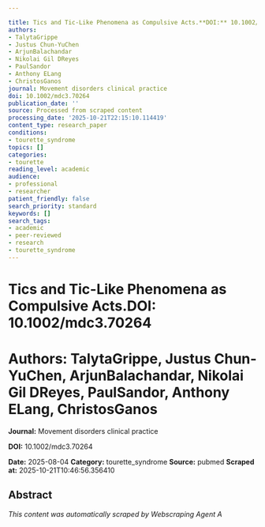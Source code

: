 ```yaml
---

title: Tics and Tic-Like Phenomena as Compulsive Acts.**DOI:** 10.1002/mdc3.70264
authors:
- TalytaGrippe
- Justus Chun-YuChen
- ArjunBalachandar
- Nikolai Gil DReyes
- PaulSandor
- Anthony ELang
- ChristosGanos
journal: Movement disorders clinical practice
doi: 10.1002/mdc3.70264
publication_date: ''
source: Processed from scraped content
processing_date: '2025-10-21T22:15:10.114419'
content_type: research_paper
conditions:
- tourette_syndrome
topics: []
categories:
- tourette
reading_level: academic
audience:
- professional
- researcher
patient_friendly: false
search_priority: standard
keywords: []
search_tags:
- academic
- peer-reviewed
- research
- tourette_syndrome
---
```




# Tics and Tic-Like Phenomena as Compulsive Acts.**DOI:** 10.1002/mdc3.70264

# **Authors:** TalytaGrippe, Justus Chun-YuChen, ArjunBalachandar, Nikolai Gil DReyes, PaulSandor, Anthony ELang, ChristosGanos

**Journal:** Movement disorders clinical practice

**DOI:** 10.1002/mdc3.70264

**Date:** 2025-08-04
**Category:** tourette_syndrome
**Source:** pubmed
**Scraped at:** 2025-10-21T10:46:56.356410
## Abstract
*This content was automatically scraped by Webscraping Agent A*